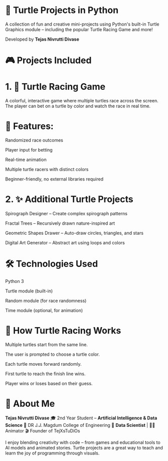 # 🐢 Turtle Projects in Python
A collection of fun and creative mini-projects using Python's built-in Turtle Graphics module – including the popular Turtle Racing Game and more!

Developed by **Tejas Nivrutti Divase**

# 🎮 Projects Included
# 1. 🏁 Turtle Racing Game
A colorful, interactive game where multiple turtles race across the screen. The player can bet on a turtle by color and watch the race in real time.
# 🔹 Features:
Randomized race outcomes

Player input for betting

Real-time animation

Multiple turtle racers with distinct colors

Beginner-friendly, no external libraries required

# 2. ✨ Additional Turtle Projects
Spirograph Designer – Create complex spirograph patterns

Fractal Trees – Recursively drawn nature-inspired art

Geometric Shapes Drawer – Auto-draw circles, triangles, and stars

Digital Art Generator – Abstract art using loops and colors

# 🛠️ Technologies Used
Python 3

Turtle module (built-in)

Random module (for race randomness)

Time module (optional, for animation)

# 🧠 How Turtle Racing Works
Multiple turtles start from the same line.

The user is prompted to choose a turtle color.

Each turtle moves forward randomly.

First turtle to reach the finish line wins.

Player wins or loses based on their guess.

# 👤 About Me
**Tejas Nivrutti Divase**
🎓 2nd Year Student – **Artificial Intelligence & Data Science**
🏫 DR J.J. Magdum College of Engineering
💼 **Data Scientist** | 🧑‍🎨 Animator
🎬 Founder of TejXsTuDiOs

I enjoy blending creativity with code – from games and educational tools to AI models and animated stories. Turtle projects are a great way to teach and learn the joy of programming through visuals.
